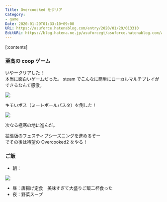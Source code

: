 ```yaml
---
Title: Overcoocked をクリア
Category:
- game
Date: 2020-01-29T01:33:10+09:00
URL: https://asuforce.hatenablog.com/entry/2020/01/29/013310
EditURL: https://blog.hatena.ne.jp/asuforcegt/asuforce.hatenablog.com/atom/entry/26006613503991786
---
```


[:contents]

###  至高の coop ゲーム

いやークリアした！  
本当に面白いゲームだった。 steam でこんなに簡単にローカルマルチプレイができるなんて感激。

<span itemtype="http://schema.org/Photograph" itemscope="itemscope"><img class="magnifiable" src="https://cdn-ak.f.st-hatena.com/images/fotolife/a/asuforcegt/20200807/20200807141500.png" itemprop="image"></span>

キモいボス（ミートボールパスタ）を倒した！

<span itemtype="http://schema.org/Photograph" itemscope="itemscope"><img class="magnifiable" src="https://cdn-ak.f.st-hatena.com/images/fotolife/a/asuforcegt/20200807/20200807141509.png" itemprop="image"></span>

次なる極寒の地に進んだ。

拡張版のフェスティブシーズニングを進めるぞー  
でその後は待望の Overcooked2 をやる！

### ご飯

- 朝：

<span itemtype="http://schema.org/Photograph" itemscope="itemscope"><img class="magnifiable" src="https://cdn-ak.f.st-hatena.com/images/fotolife/a/asuforcegt/20200807/20200807141226.jpg" itemprop="image"></span>

- 昼：唐揚げ定食　美味すぎて大盛りご飯二杯食った
- 夜：野菜スープ
